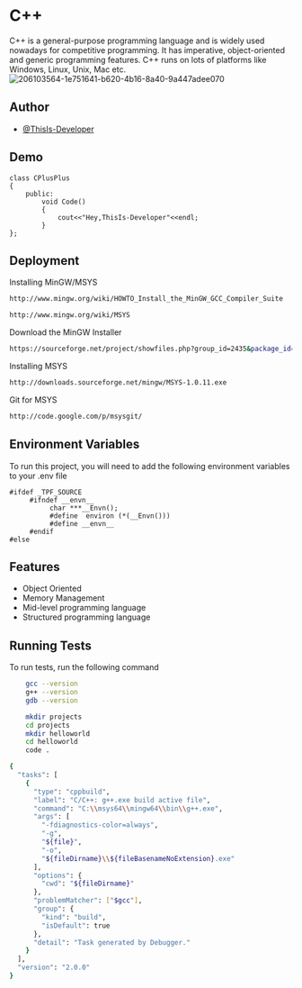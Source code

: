 
# C++

C++ is a general-purpose programming language and is widely used nowadays for competitive programming. It has imperative, object-oriented and generic programming features. C++ runs on lots of platforms like Windows, Linux, Unix, Mac etc.
![206103564-1e751641-b620-4b16-8a40-9a447adee070](https://user-images.githubusercontent.com/109382325/215765128-6b023118-8642-415a-946a-663784ebc3c9.png)

## Author

- [@ThisIs-Developer](https://github.com/ThisIs-Developer)


## Demo
```
class CPlusPlus
{
    public:
    	void Code()
		{
    		cout<<"Hey,ThisIs-Developer"<<endl;
    	}
};
```
## Deployment

Installing MinGW/MSYS
```bash
http://www.mingw.org/wiki/HOWTO_Install_the_MinGW_GCC_Compiler_Suite
```
```bash
http://www.mingw.org/wiki/MSYS
```
Download the MinGW Installer
```bash
https://sourceforge.net/project/showfiles.php?group_id=2435&package_id=240780
```
Installing MSYS
```bash
http://downloads.sourceforge.net/mingw/MSYS-1.0.11.exe
```
Git for MSYS
```bash
http://code.google.com/p/msysgit/
```

## Environment Variables

To run this project, you will need to add the following environment variables to your .env file

```
#ifdef _TPF_SOURCE                                    
     #ifndef __envn__                                 
          char ***__Envn();                           
          #define  environ (*(__Envn()))              
          #define __envn__                            
     #endif                                           
#else
```


## Features

- Object Oriented
- Memory Management
- Mid-level programming language
- Structured programming language



## Running Tests

To run tests, run the following command

```bash
    gcc --version
    g++ --version
    gdb --version
```
```bash
    mkdir projects
    cd projects
    mkdir helloworld
    cd helloworld
    code .
```
```bash
{
  "tasks": [
    {
      "type": "cppbuild",
      "label": "C/C++: g++.exe build active file",
      "command": "C:\\msys64\\mingw64\\bin\\g++.exe",
      "args": [
        "-fdiagnostics-color=always",
        "-g",
        "${file}",
        "-o",
        "${fileDirname}\\${fileBasenameNoExtension}.exe"
      ],
      "options": {
        "cwd": "${fileDirname}"
      },
      "problemMatcher": ["$gcc"],
      "group": {
        "kind": "build",
        "isDefault": true
      },
      "detail": "Task generated by Debugger."
    }
  ],
  "version": "2.0.0"
}
```
